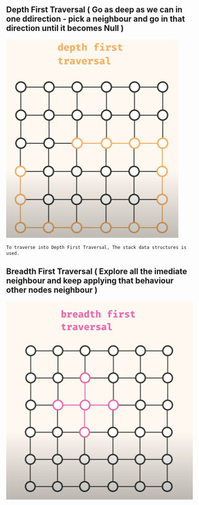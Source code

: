 ## Depth First Traversal ( Go as deep as we can in one ddirection - pick a neighbour and go in that direction until it becomes Null )

![alt text](image-1.png)

    To traverse into Depth First Traversal, The stack data structures is used.



## Breadth First Traversal ( Explore all the imediate neighbour and keep applying that behaviour other nodes neighbour )

![alt text](image.png)